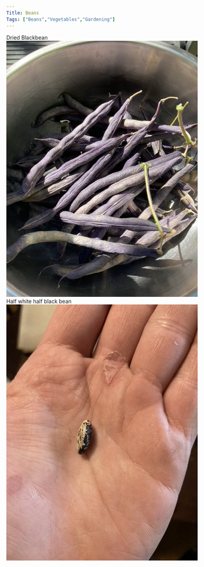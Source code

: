 ```yaml
---
Title: Beans
Tags: ["Beans","Vegetables","Gardening"]
---
```

Dried Blackbean
![blackbean](FF98629C-AFB0-4DA7-85FB-2B72758E8D43_1_105_c.jpeg)
Half white half black bean
![Half white half black bean](5A5A53D9-C9F0-44ED-84DC-89D6CD84B739_1_105_c.jpeg)